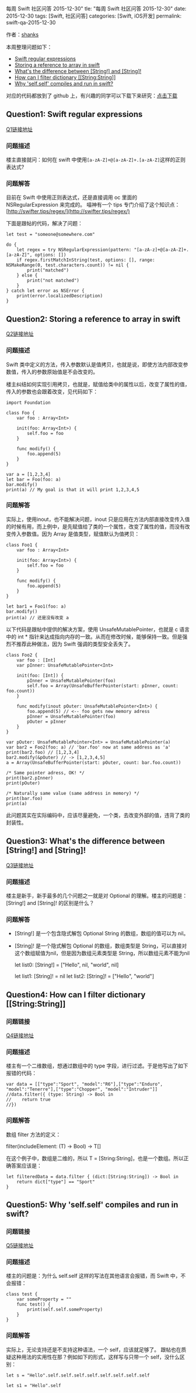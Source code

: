 每周 Swift 社区问答 2015-12-30"
tle: "每周 Swift 社区问答 2015-12-30"
date: 2015-12-30
tags: [Swift, 社区问答]
categories: [Swift, iOS开发]
permalink: swift-qa-2015-12-30


作者：[shanks](http://codebuild.me)

本周整理问题如下：

* [Swift regular expressions](#Q1)
* [Storing a reference to array in swift](#Q2)
* [What's the difference between [String!] and [String]!](#Q3)
* [How can I filter dictionary \[\[String:String\]\]](#Q4)
* [Why 'self.self' compiles and run in swift?](#Q5)


对应的代码都放到了 github 上，有兴趣的同学可以下载下来研究：[点击下载](https://github.com/SwiftGGTeam/SwiftCommunityWeeklyQA/tree/master/20151230/%E6%AF%8F%E5%91%A8%20Swift%20%E7%A4%BE%E5%8C%BA%E9%97%AE%E7%AD%9420151230.playground)



<a name="Q1"></a>

## Question1: Swift regular expressions

[Q1链接地址](http://stackoverflow.com/questions/34459701/swift-regular-expressions)



### 问题描述

楼主直接就问：如何在 swift 中使用`[a-zA-Z]+@[a-zA-Z]+.[a-zA-Z]`这样的正则表达式?


### 问题解答

目前在 Swift 中使用正则表达式，还是直接调用 oc 里面的 NSRegularExpression 来完成的。
喵神有一个 tips 专门介绍了这个知识点：
[http://swifter.tips/regex/](http://swifter.tips/regex/)

下面是跟帖的代码，解决了问题：

    let test = "someone@somewhere.com"
    
    do {
        let regex = try NSRegularExpression(pattern: "[a-zA-z]+@[a-zA-Z]+.[a-zA-Z]", options: [])
        if regex.firstMatchInString(test, options: [], range: NSMakeRange(0, test.characters.count)) != nil {
            print("matched")
        } else {
            print("not matched")
        }
    } catch let error as NSError {
        print(error.localizedDescription)
    }


<a name="Q2"></a>

## Question2: Storing a reference to array in swift

[Q2链接地址](http://stackoverflow.com/questions/34486043/storing-a-reference-to-array-in-swift)



### 问题描述

Swift 类中定义的方法，传入参数默认是值拷贝，也就是说，即使方法内部改变参数值，传入的参数原始值是不会改变的。

楼主纠结如何实现引用拷贝，也就是，赋值给类中的属性以后，改变了属性的值，传入的参数也会跟着改变，见代码如下：

    
    import Foundation
    
    class Foo {
        var foo : Array<Int>
        
        init(foo: Array<Int>) {
            self.foo = foo
        }
        
        func modify() {
            foo.append(5)
        }
    }
    
    var a = [1,2,3,4]
    let bar = Foo(foo: a)
    bar.modify()
    print(a) // My goal is that it will print 1,2,3,4,5


### 问题解答

实际上，使用inout，也不能解决问题，inout 只是应用在方法内部直接改变传入值的时候有用，而上例中，是先赋值给了类的一个属性，改变了属性的值，而没有改变传入参数值。因为 Array<Int> 是值类型，赋值默认为值拷贝：


    class Foo1 {
        var foo : Array<Int>
        
        init(foo: Array<Int>) {
            self.foo = foo
        }
        
        func modify() {
            foo.append(5)
        }
    }
    
    let bar1 = Foo1(foo: a)
    bar.modify()
    print(a) // 还是没有改变 a

以下代码是跟帖中提供的解决方案，使用 UnsafeMutablePointer<Int>，也就是 c 语言中的 int * 指针来达成指向内存的一致。从而在修改时候，能够保持一致。但是强烈不推荐此种做法，因为 Swift 强调的类型安全丢失了。

    class Foo2 {
        var foo : [Int]
        var pInner: UnsafeMutablePointer<Int>
        
        init(foo: [Int]) {
            pInner = UnsafeMutablePointer(foo)
            self.foo = Array(UnsafeBufferPointer(start: pInner, count: foo.count))
        }
        
        func modify(inout pOuter: UnsafeMutablePointer<Int>) {
            foo.append(5) // <-- foo gets new memory adress
            pInner = UnsafeMutablePointer(foo)
            pOuter = pInner
        }
    }
    
    var pOuter: UnsafeMutablePointer<Int> = UnsafeMutablePointer(a)
    var bar2 = Foo2(foo: a) // 'bar.foo' now at same address as 'a'
    print(bar2.foo) // [1,2,3,4]
    bar2.modify(&pOuter) // -> [1,2,3,4,5]
    a = Array(UnsafeBufferPointer(start: pOuter, count: bar.foo.count))
    
    /* Same pointer adress, OK! */
    print(bar2.pInner)
    print(pOuter)
    
    /* Naturally same value (same address in memory) */
    print(bar.foo)
    print(a)

此问题其实在实际编码中，应该尽量避免，一个类，去改变外部的值，违背了类的封装性。

<a name="Q3"></a>

## Question3: What's the difference between [String!] and [String]!

[Q3链接地址](http://stackoverflow.com/questions/34485421/whats-the-difference-between-string-and-string-swift)

### 问题描述

楼主是新手，新手最多的几个问题之一就是对 Optional 的理解。楼主的问题是：
[String!] and [String]! 的区别是什么？

### 问题解答

* [String!] 是一个包含隐式解包 Optional String 的数组，数组的值可以为 nil。

* [String]! 是一个隐式解包 Optional 的数组，数组类型是 String，可以直接对这个数组赋值为nil，但是因为数组元素类型是 String，所以数组元素不能为nil

    let list0: [String!] = ["Hello", nil, "world", nil]
    
    let list1: [String]! = nil
    let list2: [String]! = ["Hello", "world"]



<a name="Q4"></a>

## Question4: How can I filter dictionary [[String:String]]

### 问题链接

[Q4链接地址](http://stackoverflow.com/questions/34483418/how-can-i-filter-dictionary-stringstring)

### 问题描述
楼主有一个二维数组，想通过数组中的 type 字段，进行过滤。于是他写出了如下报错的代码：

    var data = [["type":"Sport", "model":"R6"],["type":"Enduro", "model":"Tenerre"],["type":"Chopper", "model":"Intruder"]]
    //data.filter({ (type: String) -> Bool in
    //    return true
    //})


### 问题解答

数组 filter 方法的定义：

filter(includeElement: (T) -> Bool) -> T[]

在这个例子中，数组是二维的，所以 T = [String:String]，也是一个数组。所以正确答案应该是：

    let filteredData = data.filter { (dict:[String:String]) -> Bool in
        return dict["type"] == "Sport"
    }


<a name="Q5"></a>

## Question5: Why 'self.self' compiles and run in swift?

### 问题链接

[Q5链接地址](http://stackoverflow.com/questions/34499890/why-self-self-compiles-and-run-in-swift)

### 问题描述
楼主的问题是：为什么 self.self 这样的写法在其他语言会报错，而 Swift 中，不会报错：

    class test {
        var someProperty = ""
        func test() {
            print(self.self.someProperty)
        }
    }

### 问题解答

实际上，无论支持还是不支持这种语法，一个 self，应该就足够了。
跟帖也在质疑这种用法的实用性在那？例如如下的形式，这样写与只带一个 self，没什么区别：

    let s = "Hello".self.self.self.self.self.self.self.self
    
    let s1 = "Hello".self












